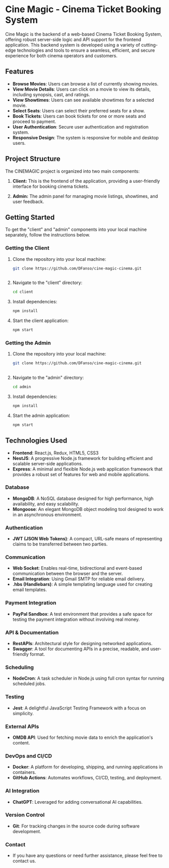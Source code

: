 # Cine Magic - Cinema Ticket Booking System

Cine Magic is the backend of a web-based Cinema Ticket Booking System, offering robust server-side logic and API support for the frontend application. This backend system is developed using a variety of cutting-edge technologies and tools to ensure a seamless, efficient, and secure experience for both cinema operators and customers.

## Features

- **Browse Movies**: Users can browse a list of currently showing movies.
- **View Movie Details**: Users can click on a movie to view its details, including synopsis, cast, and ratings.
- **View Showtimes**: Users can see available showtimes for a selected movie.
- **Select Seats**: Users can select their preferred seats for a show.
- **Book Tickets**: Users can book tickets for one or more seats and proceed to payment.
- **User Authentication**: Secure user authentication and registration system.
- **Responsive Design**: The system is responsive for mobile and desktop users.

## Project Structure

The CINEMAGIC project is organized into two main components:

1. **Client:** This is the frontend of the application, providing a user-friendly interface for booking cinema tickets.

2. **Admin:** The admin panel for managing movie listings, showtimes, and user feedback.

## Getting Started

To get the "client" and "admin" components into your local machine separately, follow the instructions below.

### Getting the Client

1. Clone the repository into your local machine:
   ```bash
   git clone https://github.com/DFanso/cine-magic-cinema.git
       
2. Navigate to the "client" directory:
   ```bash
   cd client

3. Install dependencies:
   ```bash
   npm install

4. Start the client application:
   ```bash
   npm start

### Getting the Admin

1. Clone the repository into your local machine:
   ```bash
   git clone https://github.com/DFanso/cine-magic-cinema.git
       
2. Navigate to the "admin" directory:
   ```bash
   cd admin

3. Install dependencies:
   ```bash
   npm install

4. Start the admin application:
   ```bash
   npm start
   
## Technologies Used

- **Frontend**: React.js, Redux, HTML5, CSS3
- **NestJS**: A progressive Node.js framework for building efficient and scalable server-side applications.
- **Express**: A minimal and flexible Node.js web application framework that provides a robust set of features for web and mobile applications.

### Database
- **MongoDB**: A NoSQL database designed for high performance, high availability, and easy scalability.
- **Mongoose**: An elegant MongoDB object modeling tool designed to work in an asynchronous environment.

### Authentication
- **JWT (JSON Web Tokens)**: A compact, URL-safe means of representing claims to be transferred between two parties.

### Communication
- **Web Socket**: Enables real-time, bidirectional and event-based communication between the browser and the server.
- **Email Integration**: Using Gmail SMTP for reliable email delivery.
- **.hbs (Handlebars)**: A simple templating language used for creating email templates.

### Payment Integration
- **PayPal Sandbox**: A test environment that provides a safe space for testing the payment integration without involving real money.

### API & Documentation
- **RestAPIs**: Architectural style for designing networked applications.
- **Swagger**: A tool for documenting APIs in a precise, readable, and user-friendly format.

### Scheduling
- **NodeCron**: A task scheduler in Node.js using full cron syntax for running scheduled jobs.

### Testing
- **Jest**: A delightful JavaScript Testing Framework with a focus on simplicity.

### External APIs
- **OMDB API**: Used for fetching movie data to enrich the application's content.

### DevOps and CI/CD
- **Docker**: A platform for developing, shipping, and running applications in containers.
- **GitHub Actions**: Automates workflows, CI/CD, testing, and deployment.

### AI Integration
- **ChatGPT**: Leveraged for adding conversational AI capabilities.

### Version Control
- **Git**: For tracking changes in the source code during software development.

### Contact
- If you have any questions or need further assistance, please feel free to contact us.
